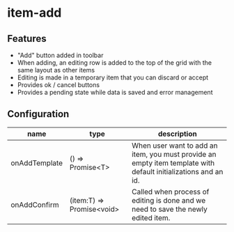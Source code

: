 # item-add

## Features

* "Add" button added in toolbar
* When adding, an editing row is added to the top of the grid with the same layout as other items
* Editing is made in a temporary item that you can discard or accept
* Provides ok / cancel buttons
* Provides a pending state while data is saved and error management

## Configuration

| name | type | description |
| ---- | ---- | ----------- |
| onAddTemplate | () => Promise&lt;T> | When user want to add an item, you must provide an empty item template with default initializations and an id.
| onAddConfirm | (item:T) => Promise&lt;void> | Called when process of editing is done and we need to save the newly edited item.



